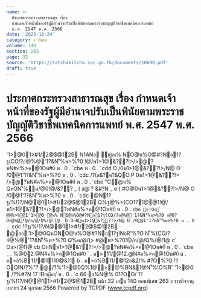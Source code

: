 ```yaml
---
name: >-
  ประกาศกระทรวงสาธารณสุข เรื่อง 
  กำหนดเจ้าหน้าที่ของรัฐผู้มีอำนาจปรับเป็นพินัยตามพระราชบัญญัติวิชาชีพเทคนิคการแพทย์ 
  พ.ศ. 2547 พ.ศ. 2566
date: '2023-10-24'
category: ง พิเศษ
volume: 140
section: 263
page: 32
source: 'https://ratchakitcha.soc.go.th/documents/10600.pdf'
draft: true
---
```


# ประกาศกระทรวงสาธารณสุข เรื่อง  กำหนดเจ้าหน้าที่ของรัฐผู้มีอำนาจปรับเป็นพินัยตามพระราชบัญญัติวิชาชีพเทคนิคการแพทย์  พ.ศ. 2547 พ.ศ. 2566

'1>@01>#1/2@$@12B N1ANอ ํ@ห% NO@ห%O@#?Nอ1?ฐ(CO/?อํ@%@'1?&N'็%พ>%?0 !@/พ1>1@&??!>/>@?พN#ค%>ค@1Oพ#0์ พ . 0 . `cbe พ . 0 . `cdd O /0พ1>1@&??!>/N@ O /0@1'1?&N'็%พ>%?0 พ . 0 . `cdc /?(ล&?ค?&QO P 0พ1>1@&??!> />@?พN#ค%>ค@1Oพ#0์ พ . 0 . `cbe "Cํ@ห% QหON'็%ห/@0!@/&?? _ ( ลํ@ ? &#?N _`e ) #O@0พ1>1@&??!>/N@ O /0@1'1?&N'็%พ>%?0 พ . 0 . `cdc @N1?ฐ/%!1?/N@@11>#1/2@$@12B Q%ฐ@%>(CO1?1@@1!@/พ1>1@&??!>/>@?พN#ค%>ค@1Oพ#0์ พ . 0 . `cbe >!Oอ ํ @N%>%@1'1>@0 ํ@ห% NO@ห%O@#?Nอ1?ฐ(CO/?อํ@%@'1?&N'็%พ>%?0 อ@0?0อํ@%@!@/ค/@/Q%/@!1@ _b OหNพ1>1@&??!>/N@ O /0@1'1?&N'็%พ>%?0 พ . 0 . `cdc 1?ฐ/%!1?/N@@11>#1/2@$@12B @ออ'1>@0QหONO@ห%O@#?Nอ1?ฐ!NอR'%?O N'็%(CO/?อํ@%@'1?&N'็%พ>%?0 Q%ค/@/(> #@พ>%?0!@/ค/@/Q%/@!1@ c` Oล>/@!1@ cb OหNพ1>1@&??!>/>@?พN#ค%>ค@1Oพ#0์ พ . 0 . `cbe _ . %@02.@N#ค%>ค@1Oพ#0์ ` . ค>11/@12.@N#ค%>ค@1Oพ#0์ a . ค>อ%B11/@1110@&11 b . ค>อ%B11/@12อ&2/% #?O%?O !?OO!N/?%"? @/?%'1>@0Q%1@>@%BN&1@N'็%!O%R' '1>@0  /?%#?N 17 !Bล@ค/ พ . 0 . `c 66 ล%N@% 01?OO/ 1?ฐ/%!1?/N@@11>#1/2@$@12B หน้า 32 เลม 140 ตอนพิเศษ 263 ง ราชกิจจานุเบกษา 24 ตุลาคม 2566 Powered by TCPDF (www.tcpdf.org)
